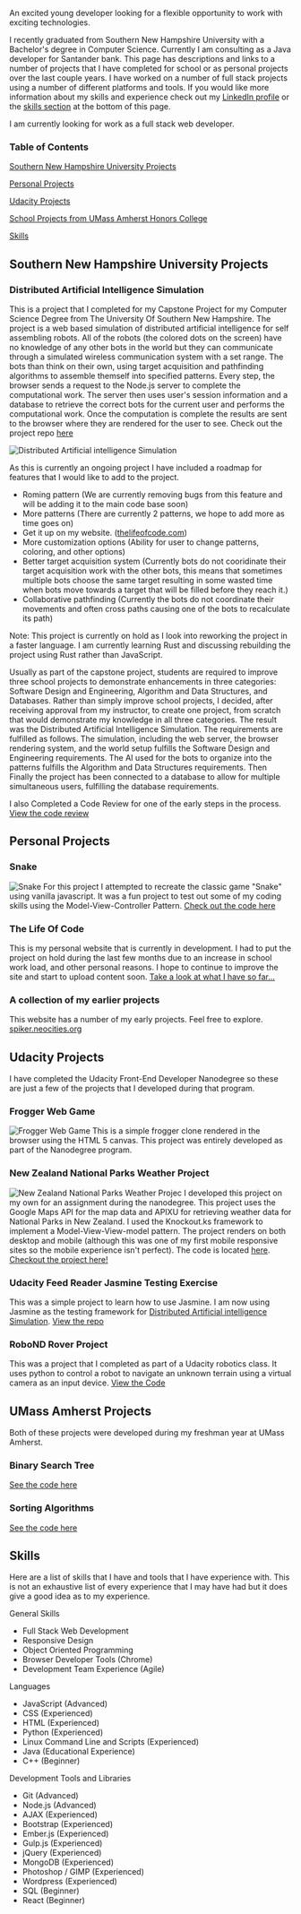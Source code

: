 <link rel="stylesheet" type="text/css" media="all" href="css/styles.css" />

An excited young developer looking for a flexible opportunity to work with exciting technologies.  

I recently graduated from Southern New Hampshire University with a Bachelor's degree in Computer Science.  Currently I am consulting as a Java developer for Santander bank.  This page has descriptions and links to a number of projects that I have completed for school or as personal projects over the last couple years.  I have worked on a number of full stack projects using a number of different platforms and tools. If you would like more information about my skills and experience check out my [LinkedIn profile](https://www.linkedin.com/in/joeross999/) or the [skills section](#skills) at the bottom of this page.  

I am currently looking for work as a full stack web developer.

### Table of Contents

[Southern New Hampshire University Projects](#southern-new-hampshire-university-projects)

[Personal Projects](#personal-projects)

[Udacity Projects](#udacity-projects)

[School Projects from UMass Amherst Honors College](#umass-amherst-projects)

[Skills](#skills)

## Southern New Hampshire University Projects

### Distributed Artificial Intelligence Simulation
This is a project that I completed for my Capstone Project for my Computer Science Degree from The University Of Southern New Hampshire.  The project is a web based simulation of distributed artificial intelligence for self assembling robots.  All of the robots (the colored dots on the screen) have no knowledge of any other bots in the world but they can communicate through a simulated wireless communication system with a set range.  The bots than think on their own, using target acquisition and pathfinding algorithms to assemble themself into specified patterns. Every step, the browser sends a request to the Node.js server to complete the computational work.  The server then uses user's session information and a database to retrieve the correct bots for the current user and performs the computational work.  Once the computation is complete the results are sent to the browser where they are rendered for the user to see.  Check out the project repo [here](https://github.com/joeross999/Distributed-Intelligence-Experiment)

![Distributed Artificial intelligence Simulation][die-simulation]

As this is currently an ongoing project I have included a roadmap for features that I would like to add to the project.

- Roming pattern (We are currently removing bugs from this feature and will be adding it to the main code base soon)
- More patterns (There are currently 2 patterns, we hope to add more as time goes on)
- Get it up on my website. ([thelifeofcode.com](#the-life-of-code))
- More customization options (Ability for user to change patterns, coloring, and other options)
- Better target acquisition system (Currently bots do not cooridinate their target acquisition work with the other bots, this means that sometimes multiple bots choose the same target resulting in some wasted time when bots move towards a target that will be filled before they reach it.)
- Collaborative pathfinding (Currently the bots do not coordinate their movements and often cross paths causing one of the bots to recalculate its path)

Note: This project is currently on hold as I look into reworking the project in a faster language.  I am currently learning Rust and discussing rebuilding the project using Rust rather than JavaScript.

Usually as part of the capstone project, students are required to improve three school projects to demonstrate enhancements in three categories: Software Design and Engineering, Algorithm and Data Structures, and Databases.  Rather than simply improve school projects, I decided, after receiving approval from my instructor, to create one project, from scratch that would demonstrate my knowledge in all three categories.  The result was the Distributed Artificial Intelligence Simulation.  The requirements are fulfilled as follows.  The simulation, including the web server, the browser rendering system, and the world setup fulfills the Software Design and Engineering requirements.  The AI used for the bots to organize into the patterns fulfills the Algorithm and Data Structures requirements. Then Finally the project has been connected to a database to allow for multiple simultaneous users, fulfilling the database requirements.

I also Completed a Code Review for one of the early steps in the process.  [View the code review](https://www.youtube.com/playlist?list=PL0Dhu-pZ6JPHKndhZWyd7ojdCWxedM57L)


## Personal Projects

### Snake 
![Snake][Snake]
For this project I attempted to recreate the classic game "Snake" using vanilla javascript.  It was a fun project to test out some of my coding skills using the Model-View-Controller Pattern.  [Check out the code here](https://github.com/joeross999/Snake)

### The Life Of Code
This is my personal website that is currently in development.  I had to put the project on hold during the last few months due to an increase in school work load, and other personal reasons. I hope to continue to improve the site and start to upload content soon.  [Take a look at what I have so far...](http://thelifeofcode.com)

### A collection of my earlier projects
This website has a number of my early projects.  Feel free to explore.
[spiker.neocities.org](https://spiker.neocities.org/)

## Udacity Projects
I have completed the Udacity Front-End Developer Nanodegree so these are just a few of the projects that I developed during that program.

### Frogger Web Game
![Frogger Web Game][frogger-sim]
This is a simple frogger clone rendered in the browser using the HTML 5 canvas.  This project was entirely developed as part of the Nanodegree program.

### New Zealand National Parks Weather Project
![New Zealand National Parks Weather Projec][New-Zealand-Weather-Project]
I developed this project on my own for an assignment during the nanodegree.  This project uses the Google Maps API for the map data and APIXU for retrieving weather data for National Parks in New Zealand.  I used the Knockout.ks framework to implement a Model-View-View-model pattern.  The project renders on both desktop and mobile (although this was one of my first mobile responsive sites so the mobile experience isn't perfect). The code is located [here](https://github.com/joeross999/New-Zealand-National-Parks-Weather-Project). [Checkout the project here!](https://spiker.neocities.org/NewZealandWeatherProject/index.html)


### Udacity Feed Reader Jasmine Testing Exercise
This was a simple project to learn how to use Jasmine.  I am now using Jasmine as the testing framework for [Distributed Artificial intelligence Simulation](#distributed-artificial-intelligence-simulation).  [View the repo](https://github.com/joeross999/frontend-nanodegree-feedreader)

### RoboND Rover Project
This was a project that I completed as part of a Udacity robotics class.  It uses python to control a robot to navigate an unknown terrain using a virtual camera as an input device.  [View the Code](https://github.com/joeross999/RoboND-Rover-Project)

## UMass Amherst Projects
Both of these projects were developed during my freshman year at UMass Amherst.

### Binary Search Tree
[See the code here](https://github.com/joeross999/Binary-Search-Tree)

### Sorting Algorithms
[See the code here](https://github.com/joeross999/Sorting-Algorithms)

## Skills
Here are a list of skills that I have and tools that I have experience with.  This is not an exhaustive list of every experience that I may have had but it does give a good idea as to my experience.

General Skills
- Full Stack Web Development
- Responsive Design
- Object Oriented Programming
- Browser Developer Tools (Chrome)
- Development Team Experience (Agile)

Languages
- JavaScript (Advanced)
- CSS (Experienced)
- HTML (Experienced)
- Python (Experienced)
- Linux Command Line and Scripts (Experienced)
- Java (Educational Experience)
- C++ (Beginner)

Development Tools and Libraries
- Git (Advanced)
- Node.js (Advanced)
- AJAX (Experienced)
- Bootstrap (Experienced)
- Ember.js (Experienced)
- Gulp.js (Experienced)
- jQuery (Experienced)
- MongoDB (Experienced)
- Photoshop / GIMP (Experienced)
- Wordpress (Experienced)
- SQL (Beginner)
- React (Beginner)

[die-simulation]: https://raw.githubusercontent.com/joeross999/joeross999.github.io/master/images/DIE-Simulation.PNG
[frogger-sim]:https://raw.githubusercontent.com/joeross999/joeross999.github.io/master/images/frogger.png
[New-Zealand-Weather-Project]:https://raw.githubusercontent.com/joeross999/joeross999.github.io/master/images/New-Zealand-Weather-Project.png
[Snake]:https://raw.githubusercontent.com/joeross999/joeross999.github.io/master/images/Snake.png